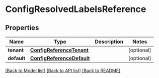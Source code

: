 # ConfigResolvedLabelsReference


## Properties
Name | Type | Description | Notes
------------ | ------------- | ------------- | -------------
**tenant** | [**ConfigReferenceTenant**](ConfigReferenceTenant.md) |  | [optional] 
**default** | [**ConfigReferenceDefault**](ConfigReferenceDefault.md) |  | [optional] 

[[Back to Model list]](../README.md#documentation-for-models) [[Back to API list]](../README.md#documentation-for-api-endpoints) [[Back to README]](../README.md)


